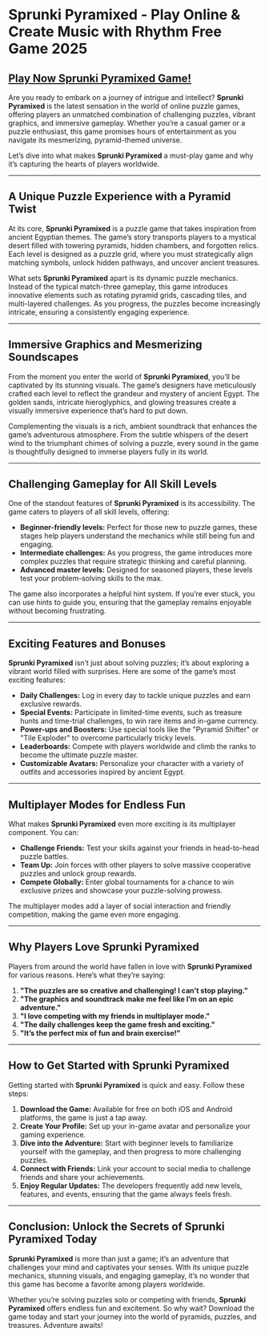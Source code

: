 # Sprunki Pyramixed - Play Online & Create Music with Rhythm Free Game 2025

## [Play Now Sprunki Pyramixed Game!](https://sprunkiall.com)

Are you ready to embark on a journey of intrigue and intellect? **Sprunki Pyramixed** is the latest sensation in the world of online puzzle games, offering players an unmatched combination of challenging puzzles, vibrant graphics, and immersive gameplay. Whether you’re a casual gamer or a puzzle enthusiast, this game promises hours of entertainment as you navigate its mesmerizing, pyramid-themed universe.

Let’s dive into what makes **Sprunki Pyramixed** a must-play game and why it’s capturing the hearts of players worldwide.

---

## **A Unique Puzzle Experience with a Pyramid Twist**

At its core, **Sprunki Pyramixed** is a puzzle game that takes inspiration from ancient Egyptian themes. The game’s story transports players to a mystical desert filled with towering pyramids, hidden chambers, and forgotten relics. Each level is designed as a puzzle grid, where you must strategically align matching symbols, unlock hidden pathways, and uncover ancient treasures.

What sets **Sprunki Pyramixed** apart is its dynamic puzzle mechanics. Instead of the typical match-three gameplay, this game introduces innovative elements such as rotating pyramid grids, cascading tiles, and multi-layered challenges. As you progress, the puzzles become increasingly intricate, ensuring a consistently engaging experience.

---

## **Immersive Graphics and Mesmerizing Soundscapes**

From the moment you enter the world of **Sprunki Pyramixed**, you’ll be captivated by its stunning visuals. The game’s designers have meticulously crafted each level to reflect the grandeur and mystery of ancient Egypt. The golden sands, intricate hieroglyphics, and glowing treasures create a visually immersive experience that’s hard to put down.

Complementing the visuals is a rich, ambient soundtrack that enhances the game’s adventurous atmosphere. From the subtle whispers of the desert wind to the triumphant chimes of solving a puzzle, every sound in the game is thoughtfully designed to immerse players fully in its world.

---

## **Challenging Gameplay for All Skill Levels**

One of the standout features of **Sprunki Pyramixed** is its accessibility. The game caters to players of all skill levels, offering:

- **Beginner-friendly levels:** Perfect for those new to puzzle games, these stages help players understand the mechanics while still being fun and engaging.
- **Intermediate challenges:** As you progress, the game introduces more complex puzzles that require strategic thinking and careful planning.
- **Advanced master levels:** Designed for seasoned players, these levels test your problem-solving skills to the max.

The game also incorporates a helpful hint system. If you’re ever stuck, you can use hints to guide you, ensuring that the gameplay remains enjoyable without becoming frustrating.

---

## **Exciting Features and Bonuses**

**Sprunki Pyramixed** isn’t just about solving puzzles; it’s about exploring a vibrant world filled with surprises. Here are some of the game’s most exciting features:

- **Daily Challenges:** Log in every day to tackle unique puzzles and earn exclusive rewards.
- **Special Events:** Participate in limited-time events, such as treasure hunts and time-trial challenges, to win rare items and in-game currency.
- **Power-ups and Boosters:** Use special tools like the "Pyramid Shifter" or "Tile Exploder" to overcome particularly tricky levels.
- **Leaderboards:** Compete with players worldwide and climb the ranks to become the ultimate puzzle master.
- **Customizable Avatars:** Personalize your character with a variety of outfits and accessories inspired by ancient Egypt.

---

## **Multiplayer Modes for Endless Fun**

What makes **Sprunki Pyramixed** even more exciting is its multiplayer component. You can:

- **Challenge Friends:** Test your skills against your friends in head-to-head puzzle battles.
- **Team Up:** Join forces with other players to solve massive cooperative puzzles and unlock group rewards.
- **Compete Globally:** Enter global tournaments for a chance to win exclusive prizes and showcase your puzzle-solving prowess.

The multiplayer modes add a layer of social interaction and friendly competition, making the game even more engaging.

---

## **Why Players Love Sprunki Pyramixed**

Players from around the world have fallen in love with **Sprunki Pyramixed** for various reasons. Here’s what they’re saying:

1. **"The puzzles are so creative and challenging! I can’t stop playing."**
2. **"The graphics and soundtrack make me feel like I’m on an epic adventure."**
3. **"I love competing with my friends in multiplayer mode."**
4. **"The daily challenges keep the game fresh and exciting."**
5. **"It’s the perfect mix of fun and brain exercise!"**

---

## **How to Get Started with Sprunki Pyramixed**

Getting started with **Sprunki Pyramixed** is quick and easy. Follow these steps:

1. **Download the Game:** Available for free on both iOS and Android platforms, the game is just a tap away.
2. **Create Your Profile:** Set up your in-game avatar and personalize your gaming experience.
3. **Dive into the Adventure:** Start with beginner levels to familiarize yourself with the gameplay, and then progress to more challenging puzzles.
4. **Connect with Friends:** Link your account to social media to challenge friends and share your achievements.
5. **Enjoy Regular Updates:** The developers frequently add new levels, features, and events, ensuring that the game always feels fresh.

---

## **Conclusion: Unlock the Secrets of Sprunki Pyramixed Today**

**Sprunki Pyramixed** is more than just a game; it’s an adventure that challenges your mind and captivates your senses. With its unique puzzle mechanics, stunning visuals, and engaging gameplay, it’s no wonder that this game has become a favorite among players worldwide.

Whether you’re solving puzzles solo or competing with friends, **Sprunki Pyramixed** offers endless fun and excitement. So why wait? Download the game today and start your journey into the world of pyramids, puzzles, and treasures. Adventure awaits!
